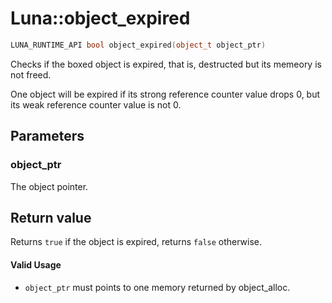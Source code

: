 # Luna::object_expired

```c++
LUNA_RUNTIME_API bool object_expired(object_t object_ptr)
```

Checks if the boxed object is expired, that is, destructed but its memeory is not freed. 

One object will be expired if its strong reference counter value drops 0, but its weak reference counter value is not 0. 

## Parameters
### object_ptr
The object pointer. 

## Return value
Returns `true` if the object is expired, returns `false` otherwise. 

#### Valid Usage
* `object_ptr` must points to one memory returned by object_alloc. 

